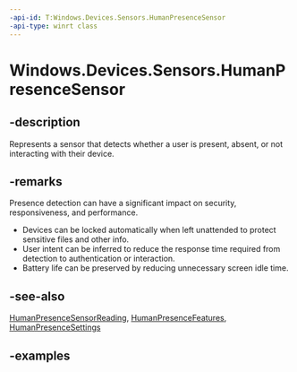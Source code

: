 ```yaml
---
-api-id: T:Windows.Devices.Sensors.HumanPresenceSensor
-api-type: winrt class
---
```


# Windows.Devices.Sensors.HumanPresenceSensor

<!--
public sealed class HumanPresenceSensor
-->

## -description

Represents a sensor that detects whether a user is present, absent, or not interacting with their device.

<!-- > [!Important]
> To access a human presence sensor, you must declare the `Motion activity` capability in your [app package manifest](/uwp/schemas/appxpackage/appx-package-manifest). For more details, see [App capability declarations](/windows/uwp/packaging/app-capability-declarations).
 -->
## -remarks

Presence detection can have a significant impact on security, responsiveness, and performance.

- Devices can be locked automatically when left unattended to protect sensitive files and other info.
- User intent can be inferred to reduce the response time required from detection to authentication or interaction.
- Battery life can be preserved by reducing unnecessary screen idle time.

## -see-also

[HumanPresenceSensorReading](humanpresencesensorreading.md), [HumanPresenceFeatures](humanpresencefeatures.md), [HumanPresenceSettings](humanpresencesettings.md)

## -examples
